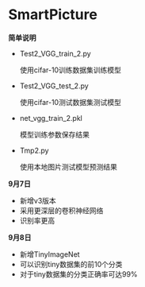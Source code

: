 # SmartPicture
**简单说明**

* Test2_VGG_train_2.py

  使用cifar-10训练数据集训练模型

* Test2_VGG_test_2.py

  使用cifar-10测试数据集测试模型

* net_vgg_train_2.pkl

  模型训练参数保存结果

* Tmp2.py

  使用本地图片测试模型预测结果
    
**9月7日**
* 新增v3版本
* 采用更深层的卷积神经网络
* 识别率更高

**9月8日**
* 新增TinyImageNet
* 可以识别tiny数据集的前10个分类
* 对于tiny数据集的分类正确率可达99%